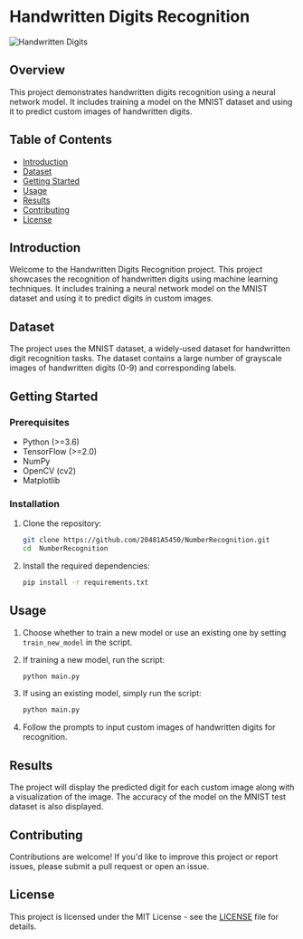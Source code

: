 # Handwritten Digits Recognition

![Handwritten Digits](https://th.bing.com/th/id/OIG.ieprritn78p5xfpmSIRL?pid=ImgGn) 

## Overview

This project demonstrates handwritten digits recognition using a neural network model. It includes training a model on the MNIST dataset and using it to predict custom images of handwritten digits.

## Table of Contents

- [Introduction](#introduction)
- [Dataset](#dataset)
- [Getting Started](#getting-started)
- [Usage](#usage)
- [Results](#results)
- [Contributing](#contributing)
- [License](#license)

## Introduction

Welcome to the Handwritten Digits Recognition project. This project showcases the recognition of handwritten digits using machine learning techniques. It includes training a neural network model on the MNIST dataset and using it to predict digits in custom images.

## Dataset

The project uses the MNIST dataset, a widely-used dataset for handwritten digit recognition tasks. The dataset contains a large number of grayscale images of handwritten digits (0-9) and corresponding labels.

## Getting Started

### Prerequisites

- Python (>=3.6)
- TensorFlow (>=2.0)
- NumPy
- OpenCV (cv2)
- Matplotlib

### Installation

1. Clone the repository:

   ```bash
   git clone https://github.com/20481A5450/NumberRecognition.git
   cd  NumberRecognition
   ```

2. Install the required dependencies:

   ```bash
   pip install -r requirements.txt
   ```

## Usage

1. Choose whether to train a new model or use an existing one by setting `train_new_model` in the script.

2. If training a new model, run the script:

   ```bash
   python main.py
   ```

3. If using an existing model, simply run the script:

   ```bash
   python main.py
   ```

4. Follow the prompts to input custom images of handwritten digits for recognition.

## Results

The project will display the predicted digit for each custom image along with a visualization of the image. The accuracy of the model on the MNIST test dataset is also displayed.

## Contributing

Contributions are welcome! If you'd like to improve this project or report issues, please submit a pull request or open an issue.

## License

This project is licensed under the MIT License - see the [LICENSE](LICENSE) file for details.
